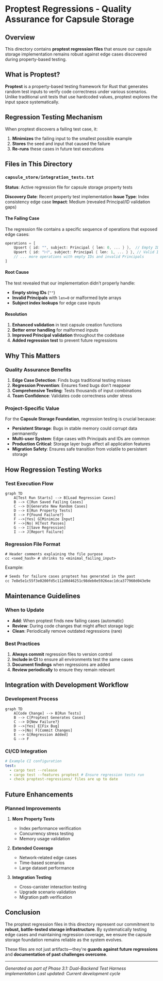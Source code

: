 # Proptest Regressions - Quality Assurance for Capsule Storage

## Overview

This directory contains **proptest regression files** that ensure our capsule storage implementation remains robust against edge cases discovered during property-based testing.

## What is Proptest?

**Proptest** is a property-based testing framework for Rust that generates random test inputs to verify code correctness under various scenarios. Unlike traditional unit tests that use hardcoded values, proptest explores the input space systematically.

## Regression Testing Mechanism

When proptest discovers a failing test case, it:

1. **Minimizes** the failing input to the smallest possible example
2. **Stores** the seed and input that caused the failure
3. **Re-runs** these cases in future test executions

## Files in This Directory

### `capsule_store/integration_tests.txt`

**Status**: Active regression file for capsule storage property tests

**Discovery Date**: Recent property test implementation
**Issue Type**: Index consistency edge case
**Impact**: Medium (revealed Principal/ID validation gaps)

#### The Failing Case

The regression file contains a specific sequence of operations that exposed edge cases:

```rust
operations = [
    Upsert { id: "", subject: Principal { len: 0, ... } },  // Empty ID + invalid Principal
    Upsert { id: "㈠", subject: Principal { len: 1, ... } }, // Valid ID + valid Principal
    // ... more operations with empty IDs and invalid Principals
]
```

#### Root Cause

The test revealed that our implementation didn't properly handle:

- **Empty string IDs** (`""`)
- **Invalid Principals** with `len=0` or malformed byte arrays
- **Subject index lookups** for edge case inputs

#### Resolution

1. **Enhanced validation** in test capsule creation functions
2. **Better error handling** for malformed inputs
3. **Improved Principal validation** throughout the codebase
4. **Added regression test** to prevent future regressions

## Why This Matters

### Quality Assurance Benefits

1. **Edge Case Detection**: Finds bugs traditional testing misses
2. **Regression Prevention**: Ensures fixed bugs don't reappear
3. **Comprehensive Testing**: Tests thousands of input combinations
4. **Team Confidence**: Validates code correctness under stress

### Project-Specific Value

For the **Capsule Storage Foundation**, regression testing is crucial because:

- **Persistent Storage**: Bugs in stable memory could corrupt data permanently
- **Multi-user System**: Edge cases with Principals and IDs are common
- **Production Critical**: Storage layer bugs affect all application features
- **Migration Safety**: Ensures safe transition from volatile to persistent storage

## How Regression Testing Works

### Test Execution Flow

```mermaid
graph TD
    A[Test Run Starts] --> B[Load Regression Cases]
    B --> C[Run Saved Failing Cases]
    C --> D[Generate New Random Cases]
    D --> E[Run Property Tests]
    E --> F{Found Failure?}
    F -->|Yes| G[Minimize Input]
    F -->|No| H[Test Passes]
    G --> I[Save Regression]
    I --> J[Report Failure]
```

### Regression File Format

```
# Header comments explaining the file purpose
cc <seed_hash> # shrinks to <minimal_failing_input>
```

Example:

```txt
# Seeds for failure cases proptest has generated in the past
cc 7e8e5e1c55f3e0200fd5c112d0d46251c98deb0e5926eac1dca377960d043e9e
```

## Maintenance Guidelines

### When to Update

- **Add**: When proptest finds new failing cases (automatic)
- **Review**: During code changes that might affect storage logic
- **Clean**: Periodically remove outdated regressions (rare)

### Best Practices

1. **Always commit** regression files to version control
2. **Include in CI** to ensure all environments test the same cases
3. **Document findings** when regressions are added
4. **Review periodically** to ensure they remain relevant

## Integration with Development Workflow

### Development Process

```mermaid
graph TD
    A[Code Change] --> B[Run Tests]
    B --> C[Proptest Generates Cases]
    C --> D{New Failure?}
    D -->|Yes| E[Fix Bug]
    D -->|No| F[Commit Changes]
    E --> G[Regression Added]
    G --> F
```

### CI/CD Integration

```yaml
# Example CI configuration
test:
  - cargo test --release
  - cargo test --features proptest # Ensure regression tests run
  - check proptest-regressions/ files are up to date
```

## Future Enhancements

### Planned Improvements

1. **More Property Tests**

   - Index performance verification
   - Concurrency stress testing
   - Memory usage validation

2. **Extended Coverage**

   - Network-related edge cases
   - Time-based scenarios
   - Large dataset performance

3. **Integration Testing**
   - Cross-canister interaction testing
   - Upgrade scenario validation
   - Migration path verification

## Conclusion

The proptest regression files in this directory represent our commitment to **robust, battle-tested storage infrastructure**. By systematically testing edge cases and maintaining regression coverage, we ensure the capsule storage foundation remains reliable as the system evolves.

These files are not just artifacts—they're **guards against future regressions** and **documentation of past challenges overcome**.

---

_Generated as part of Phase 3.1: Dual-Backend Test Harness implementation_
_Last updated: Current development cycle_
